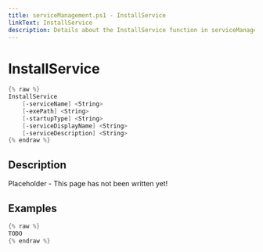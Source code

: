 ```yaml
---
title: serviceManagement.ps1 - InstallService
linkText: InstallService
description: Details about the InstallService function in serviceManagement.ps1 helper script
---
```


# InstallService

```PowerShell
{% raw %}
InstallService
    [-serviceName] <String>
    [-exePath] <String>
    [-startupType] <String>
    [-serviceDisplayName] <String>
    [-serviceDescription] <String>
{% endraw %}
```

## Description

Placeholder - This page has not been written yet!

## Examples

```PowerShell
{% raw %}
TODO
{% endraw %}
```
